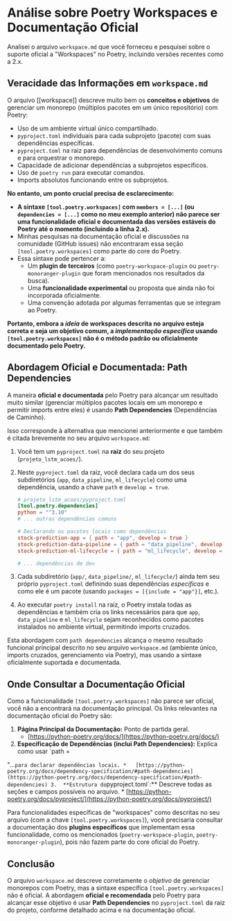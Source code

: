 # Análise sobre Poetry Workspaces e Documentação Oficial

Analisei o arquivo `workspace.md` que você forneceu e pesquisei sobre o suporte oficial a "Workspaces" no Poetry, incluindo versões recentes como a 2.x.

## Veracidade das Informações em `workspace.md`

O arquivo [[workspace]] descreve muito bem os **conceitos e objetivos** de gerenciar um monorepo (múltiplos pacotes em um único repositório) com Poetry:

*   Uso de um ambiente virtual único compartilhado.
*   `pyproject.toml` individuais para cada subprojeto (pacote) com suas dependências específicas.
*   `pyproject.toml` na raiz para dependências de desenvolvimento comuns e para orquestrar o monorepo.
*   Capacidade de adicionar dependências a subprojetos específicos.
*   Uso de `poetry run` para executar comandos.
*   Imports absolutos funcionando entre os subprojetos.

**No entanto, um ponto crucial precisa de esclarecimento:**

*   **A sintaxe `[tool.poetry.workspaces]` com `members = [...]` (ou `dependencies = [...]` como no meu exemplo anterior) não parece ser uma funcionalidade oficial e documentada das versões estáveis do Poetry até o momento (incluindo a linha 2.x).**
*   Minhas pesquisas na documentação oficial e discussões na comunidade (GitHub issues) não encontraram essa seção `[tool.poetry.workspaces]` como parte do core do Poetry.
*   Essa sintaxe pode pertencer a:
    *   Um **plugin de terceiros** (como `poetry-workspace-plugin` ou `poetry-monoranger-plugin` que foram mencionados nos resultados da busca).
    *   Uma **funcionalidade experimental** ou proposta que ainda não foi incorporada oficialmente.
    *   Uma convenção adotada por algumas ferramentas que se integram ao Poetry.

**Portanto, embora a *ideia* de workspaces descrita no arquivo esteja correta e seja um objetivo comum, a *implementação específica* usando `[tool.poetry.workspaces]` não é o método padrão ou oficialmente documentado pelo Poetry.**

## Abordagem Oficial e Documentada: Path Dependencies

A maneira **oficial e documentada** pelo Poetry para alcançar um resultado muito similar (gerenciar múltiplos pacotes locais em um monorepo e permitir imports entre eles) é usando **Path Dependencies** (Dependências de Caminho).

Isso corresponde à alternativa que mencionei anteriormente e que também é citada brevemente no seu arquivo `workspace.md`:

1.  Você tem um `pyproject.toml` na **raiz** do seu projeto (`projeto_lstm_acoes/`).
2.  Neste `pyproject.toml` da raiz, você declara cada um dos seus subdiretórios (`app`, `data_pipeline`, `ml_lifecycle`) como uma dependência, usando a chave `path` e `develop = true`.

    ```toml
    # projeto_lstm_acoes/pyproject.toml
    [tool.poetry.dependencies]
    python = "^3.10"
    # ... outras dependências comuns

    # Declarando os pacotes locais como dependências
    stock-prediction-app = { path = "app", develop = true }
    stock-prediction-data-pipeline = { path = "data_pipeline", develop = true }
    stock-prediction-ml-lifecycle = { path = "ml_lifecycle", develop = true }

    # ... dependências de dev
    ```
3.  Cada subdiretório (`app/`, `data_pipeline/`, `ml_lifecycle/`) ainda tem seu próprio `pyproject.toml` definindo suas dependências *específicas* e como ele é um pacote (usando `packages = [{include = "app"}]`, etc.).
4.  Ao executar `poetry install` na raiz, o Poetry instala todas as dependências e também cria os links necessários para que `app`, `data_pipeline` e `ml_lifecycle` sejam reconhecidos como pacotes instalados no ambiente virtual, permitindo imports cruzados.

Esta abordagem com `path dependencies` alcança o mesmo resultado funcional principal descrito no seu arquivo `workspace.md` (ambiente único, imports cruzados, gerenciamento via Poetry), mas usando a sintaxe oficialmente suportada e documentada.

## Onde Consultar a Documentação Oficial

Como a funcionalidade `[tool.poetry.workspaces]` não parece ser oficial, você não a encontrará na documentação principal. Os links relevantes na documentação oficial do Poetry são:

1.  **Página Principal da Documentação:** Ponto de partida geral.
    *   [https://python-poetry.org/docs/](https://python-poetry.org/docs/)
2.  **Especificação de Dependências (inclui Path Dependencies):** Explica como usar `path = 

"...` para declarar dependências locais.
    *   [https://python-poetry.org/docs/dependency-specification/#path-dependencies](https://python-poetry.org/docs/dependency-specification/#path-dependencies)
3.  **Estrutura do `pyproject.toml`:** Descreve todas as seções e campos possíveis no arquivo.
    *   [https://python-poetry.org/docs/pyproject/](https://python-poetry.org/docs/pyproject/)

Para funcionalidades específicas de "workspaces" como descritas no seu arquivo (com a chave `[tool.poetry.workspaces]`), você precisaria consultar a documentação dos **plugins específicos** que implementam essa funcionalidade, como os mencionados (`poetry-workspace-plugin`, `poetry-monoranger-plugin`), pois não fazem parte do core oficial do Poetry.

## Conclusão

O arquivo `workspace.md` descreve corretamente o *objetivo* de gerenciar monorepos com Poetry, mas a sintaxe específica `[tool.poetry.workspaces]` não é oficial. A abordagem **oficial e recomendada** pelo Poetry para alcançar esse objetivo é usar **Path Dependencies** no `pyproject.toml` da raiz do projeto, conforme detalhado acima e na documentação oficial.

